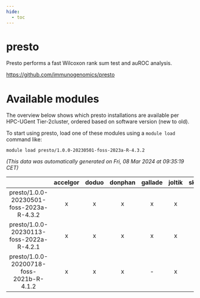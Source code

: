 ```yaml
---
hide:
  - toc
---
```


presto
======


Presto performs a fast Wilcoxon rank sum test and auROC analysis.

https://github.com/immunogenomics/presto
# Available modules


The overview below shows which presto installations are available per HPC-UGent Tier-2cluster, ordered based on software version (new to old).

To start using presto, load one of these modules using a `module load` command like:

```shell
module load presto/1.0.0-20230501-foss-2023a-R-4.3.2
```

*(This data was automatically generated on Fri, 08 Mar 2024 at 09:35:19 CET)*  

| |accelgor|doduo|donphan|gallade|joltik|skitty|
| :---: | :---: | :---: | :---: | :---: | :---: | :---: |
|presto/1.0.0-20230501-foss-2023a-R-4.3.2|x|x|x|x|x|x|
|presto/1.0.0-20230113-foss-2022a-R-4.2.1|x|x|x|x|x|x|
|presto/1.0.0-20200718-foss-2021b-R-4.1.2|x|x|x|-|x|x|
